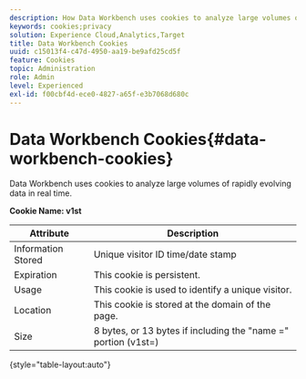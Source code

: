 ```yaml
---
description: How Data Workbench uses cookies to analyze large volumes of rapidly evolving data in real time.
keywords: cookies;privacy
solution: Experience Cloud,Analytics,Target
title: Data Workbench Cookies 
uuid: c15013f4-c47d-4950-aa19-be9afd25cd5f
feature: Cookies
topic: Administration
role: Admin
level: Experienced
exl-id: f00cbf4d-ece0-4827-a65f-e3b7068d680c
---
```

# Data Workbench Cookies{#data-workbench-cookies}

Data Workbench uses cookies to analyze large volumes of rapidly evolving data in real time.

**Cookie Name: v1st**

|  Attribute  | Description  |
|---|---|
|  Information Stored  | Unique visitor ID time/date stamp  |
|  Expiration  | This cookie is persistent.  |
|  Usage  | This cookie is used to identify a unique visitor.  |
|  Location  | This cookie is stored at the domain of the page.  |
|  Size  | 8 bytes, or 13 bytes if including the "name =" portion (v1st=)  |

{style="table-layout:auto"}
